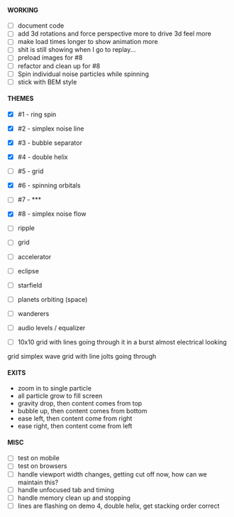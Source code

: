 #### WORKING

- [ ] document code
- [ ] add 3d rotations and force perspective more to drive 3d feel more
- [ ] make load times longer to show animation more
- [ ] shit is still showing when I go to replay...
- [ ] preload images for #8
- [ ] refactor and clean up for #8
- [ ] Spin individual noise particles while spinning
- [ ] stick with BEM style

#### THEMES

- [x] #1 - ring spin
- [x] #2 - simplex noise line
- [x] #3 - bubble separator
- [x] #4 - double helix
- [ ] #5 - grid
- [x] #6 - spinning orbitals
- [ ] #7 - ***
- [x] #8 - simplex noise flow

- [ ] ripple
- [ ] grid
- [ ] accelerator
- [ ] eclipse
- [ ] starfield
- [ ] planets orbiting (space)
- [ ] wanderers
- [ ] audio levels / equalizer
- [ ] 10x10 grid with lines going through it in a burst almost electrical looking


grid simplex wave
grid with line jolts going through

#### EXITS

- zoom in to single particle
- all particle grow to fill screen
- gravity drop, then content comes from top
- bubble up, then content comes from bottom
- ease left, then content come from right
- ease right, then content come from left

#### MISC

- [ ] test on mobile
- [ ] test on browsers
- [ ] handle viewport width changes, getting cut off now, how can we maintain this?
- [ ] handle unfocused tab and timing
- [ ] handle memory clean up and stopping
- [ ] lines are flashing on demo 4, double helix, get stacking order correct
